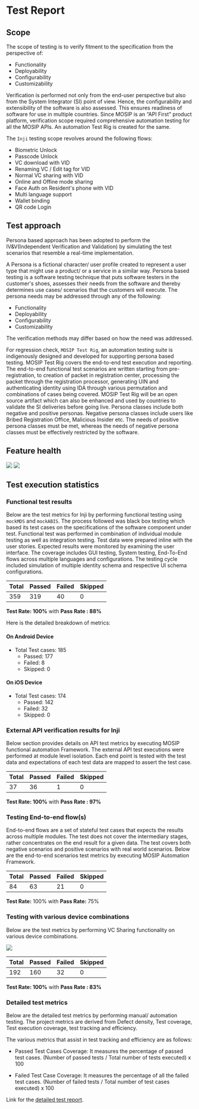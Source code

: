 # Test Report

## Scope

The scope of testing is to verify fitment to the specification from the perspective of:

* Functionality  
* Deployability  
* Configurability  
* Customizability

Verification is performed not only from the end-user perspective but also from the System Integrator (SI) point of view. Hence, the configurability and extensibility of the software is also assessed. This ensures readiness of software for use in multiple countries. Since MOSIP is an “API First” product platform, verification scope required comprehensive automation testing for all the MOSIP APIs. An automation Test Rig is created for the same. 

The `Inji` testing scope revolves around the following flows:

* Biometric Unlock
* Passcode Unlock
* VC download with VID
* Renaming VC / Edit tag for VID
* Normal VC sharing with VID
* Online and Offine mode sharing
* Face Auth on Resident's phone with VID
* Multi language support
* Wallet binding
* QR code Login

## Test approach

Persona based approach has been adopted to perform the IV&V(Independent Verification and Validation) by simulating the test scenarios that resemble a real-time implementation. 

A Persona is a fictional character/ user profile created to represent a user type that might use a product/ or a service in a similar way. Persona based testing is a software testing technique that puts software testers in the customer's shoes, assesses their needs from the software and thereby determines use cases/ scenarios that the customers will execute. The persona needs may be addressed through any of the following:

* Functionality  
* Deployability  
* Configurability  
* Customizability

The verification methods may differ based on how the need was addressed. 

For regression check, `MOSIP Test Rig`, an automation testing suite is indigenously designed and developed for supporting persona based testing. MOSIP Test Rig covers the end-to-end test execution and reporting. The end-to-end functional test scenarios are written starting from pre-registration, to creation of packet in registration center, processing the packet through the registration processor, generating UIN and authenticating identity using IDA through various permutation and combinations of cases being covered. MOSIP Test Rig will be an open source artifact which can also be enhanced and used by countries to validate the SI deliveries before going live. Persona classes include both negative and positive personas. Negative persona classes include users like Bribed Registration Office, Malicious Insider etc. The needs of positive persona classes must be met, whereas the needs of negative persona classes must be effectively restricted by the software.


## Feature health

![](\_images/inji-test-report1.png)  ![](\_images/inji-test-report2.png)


## Test execution statistics 

### Functional test results

Below are the test metrics for Inji by performing functional testing using `mockMDS` and `mockABIS`. The process followed was black box testing which based its test cases on the specifications of the software component under test. Functional test was performed in combination of individual module testing as well as integration testing. Test data were prepared inline with the user stories. Expected results were monitored by examining the user interface. The coverage includes GUI testing, System testing, End-To-End flows across multiple languages and configurations. The testing cycle included simulation of multiple identity schema and respective UI schema configurations.


| **Total**     | **Passed**   |  **Failed**    | **Skipped**   |
|---------------|--------------|----------------|---------------|
|     359       |   319        |        40      |    0         |

**Test Rate: 100%**  with **Pass Rate : 88%**

Here is the detailed breakdown of metrics:

#### On Android Device

* Total Test cases: 185
  * Passed: 177
  * Failed: 8
  * Skipped: 0

#### On iOS Device

* Total Test cases: 174
  * Passed: 142
  * Failed: 32
  * Skipped: 0


### External API verification results for Inji

Below section provides details on API test metrics by executing MOSIP functional automation Framework. The external API test executions were performed at module level isolation. Each end point is tested with the test data and expectations of each test data are mapped to assert the test case.

| **Total**  | **Passed** |  **Failed** | **Skipped** |
|------------|------------|-------------|-------------|
|     37     |    36      |     1       |    0        |

**Test Rate: 100%**  with **Pass Rate : 97%**

### Testing End-to-end flow(s) 

End-to-end flows are a set of stateful test cases that expects the results across multiple modules. The test does not cover the intermediary stages, rather concentrates on the end result for a given data. The test covers both negative scenarios and positive scenarios with real world scenarios. Below are the end-to-end scenarios test metrics by executing MOSIP Automation Framework.

| **Total**  | **Passed** |  **Failed** | **Skipped** |
|------------|------------|-------------|-------------|
|     84    |    63   |     21      |    0        |

**Test Rate:** 100% with **Pass Rate:** 75%

### Testing with various device combinations 

Below are the test metrics by performing VC Sharing functionality on various device combinations.

![](\_images/inji-device-metrics.png)


| **Total**  | **Passed** |  **Failed** | **Skipped** |
|------------|------------|-------------|-------------|
|     192    |    160     |     32      |    0        |

**Test Rate: 100%**  with **Pass Rate : 83%**


### Detailed test metrics

Below are the detailed test metrics by performing manual/ automation testing. The project metrics are derived from Defect density, Test coverage, Test execution coverage, test tracking and efficiency. 

The various metrics that assist in test tracking and efficiency are as follows:

* Passed Test Cases Coverage: It measures the percentage of passed test cases. (Number of passed tests / Total number of tests executed) x 100

* Failed Test Case Coverage: It measures the percentage of all the failed test cases. (Number of failed tests / Total number of test cases executed) x 100

Link for the [detailed test report](https://github.com/mosip/test-management/tree/master/inji/0.9.0).


